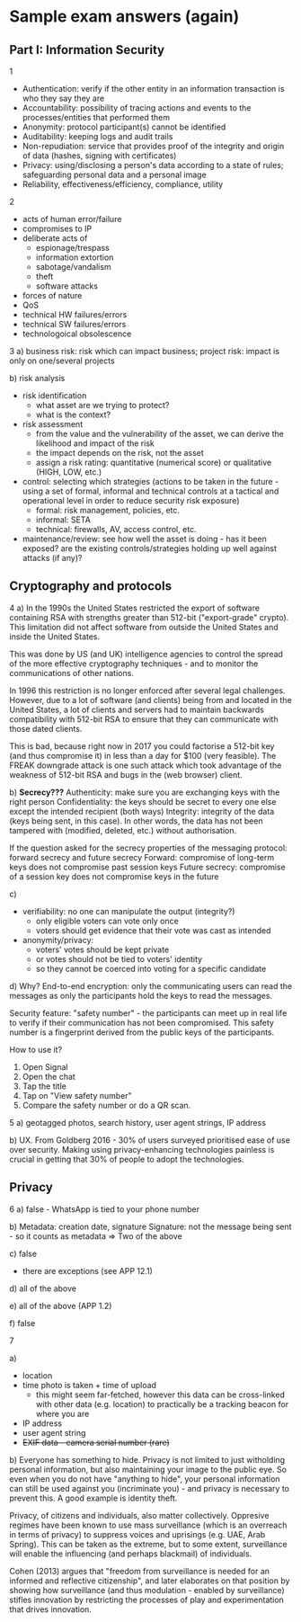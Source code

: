 # Sample exam answers (again)

## Part I: Information Security
1
- Authentication: verify if the other entity in an information transaction is who they say they are
- Accountability: possibility of tracing actions and events to the processes/entities that performed them
- Anonymity: protocol participant(s) cannot be identified
- Auditability: keeping logs and audit trails
- Non-repudiation: service that provides proof of the integrity and origin of data (hashes, signing with certificates)
- Privacy: using/disclosing a person's data according to a state of rules; safeguarding personal data and a personal image
- Reliability, effectiveness/efficiency, compliance, utility

2
- acts of human error/failure
- compromises to IP
- deliberate acts of
  - espionage/trespass
  - information extortion
  - sabotage/vandalism
  - theft
  - software attacks
- forces of nature
- QoS
- technical HW failures/errors
- technical SW failures/errors
- technologoical obsolescence


3
a) business risk: risk which can impact business; project risk: impact is only on one/several projects

b) risk analysis
- risk identification
  - what asset are we trying to protect?
  - what is the context?
- risk assessment
  - from the value and the vulnerability of the asset, we can derive the likelihood and impact of the risk
  - the impact depends on the risk, not the asset
  - assign a risk rating: quantitative (numerical score) or qualitative (HIGH, LOW, etc.)
- control: selecting which strategies (actions to be taken in the future - using a set of formal, informal and technical controls at a tactical and operational level in order to reduce security risk exposure)
  - formal: risk management, policies, etc.
  - informal: SETA
  - technical: firewalls, AV, access control, etc.
- maintenance/review: see how well the asset is doing - has it been exposed? are the existing controls/strategies holding up well against attacks (if any)?

## Cryptography and protocols

4
a) In the 1990s the United States restricted the export of software containing RSA with strengths greater than 512-bit ("export-grade" crypto). This limitation did not affect software from outside the United States and inside the United States.

This was done by US (and UK) intelligence agencies to control the spread of the more effective cryptography techniques - and to monitor the communications of other nations.

In 1996 this restriction is no longer enforced after several legal challenges. However, due to a lot of software (and clients) being from and located in the United States, a lot of clients and servers had to maintain backwards compatibility with 512-bit RSA to ensure that they can communicate with those dated clients.

This is bad, because right now in 2017 you could factorise a 512-bit key (and thus compromise it) in less than a day for $100 (very feasible). The FREAK downgrade attack is one such attack which took advantage of the weakness of 512-bit RSA and bugs in the (web browser) client.

b) **Secrecy???**
Authenticity: make sure you are exchanging keys with the right person
Confidentiality: the keys should be secret to every one else except the intended recipient (both ways)
Integrity: integrity of the data (keys being sent, in this case). In other words, the data has not been tampered with (modified, deleted, etc.) without authorisation.

If the question asked for the secrecy properties of the messaging protocol: forward secrecy and future secrecy
Forward: compromise of long-term keys does not compromise past session keys
Future secrecy: compromise of a session key does not compromise keys in the future

c)
- verifiability: no one can manipulate the output (integrity?)
  - only eligible voters can vote only once
  - voters should get evidence that their vote was cast as intended
- anonymity/privacy:
  - voters' votes should be kept private
  - or votes should not be tied to voters' identity
  - so they cannot be coerced into voting for a specific candidate

d)
Why? End-to-end encryption: only the communicating users can read the messages as only the participants hold the keys to read the messages.

Security feature: "safety number" - the participants can meet up in real life to verify if their communication has not been compromised. This safety number is a fingerprint derived from the public keys of the participants.

How to use it?
1. Open Signal
2. Open the chat
3. Tap the title
4. Tap on "View safety number"
5. Compare the safety number or do a QR scan.

5
a) geotagged photos, search history, user agent strings, IP address

b) UX. From Goldberg 2016 - 30% of users surveyed prioritised ease of use over security. Making using privacy-enhancing technologies painless is crucial in getting that 30% of people to adopt the technologies.

## Privacy

6
a) false - WhatsApp is tied to your phone number

b) Metadata: creation date, signature
Signature: not the message being sent - so it counts as metadata
=> Two of the above

c) false
- there are exceptions (see APP 12.1)

d) all of the above

e) all of the above (APP 1.2)

f) false

7

a)
- location
- time photo is taken + time of upload
  - this might seem far-fetched, however this data can be cross-linked with other data (e.g. location) to practically be a tracking beacon for where you are
- IP address
- user agent string
- ~~EXIF data - camera serial number (rare)~~

b)
Everyone has something to hide. Privacy is not limited to just witholding personal information, but also maintaining your image to the public eye. So even when you do not have "anything to hide", your personal information can still be used against you (incriminate you) - and privacy is necessary to prevent this. A good example is identity theft.

Privacy, of citizens and individuals, also matter collectively. Oppresive regimes have been known to use mass surveillance (which is an overreach in terms of privacy) to suppress voices and uprisings (e.g. UAE, Arab Spring). This can be taken as the extreme, but to some extent, surveillance will enable the influencing (and perhaps blackmail) of individuals.

Cohen (2013) argues that "freedom from surveillance is needed for an informed and reflective citizenship", and later elaborates on that position by showing how surveillance (and thus modulation - enabled by surveillance) stifles innovation by restricting the processes of play and experimentation that drives innovation.
